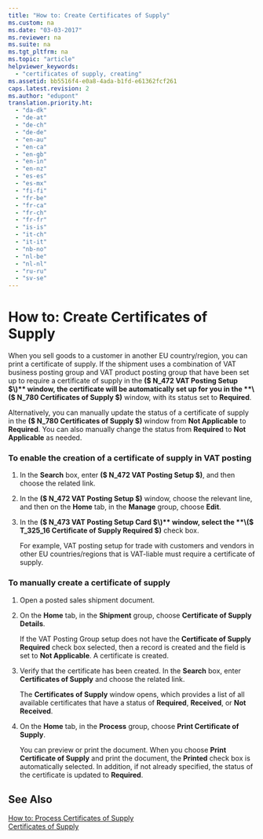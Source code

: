 ```yaml
---
title: "How to: Create Certificates of Supply"
ms.custom: na
ms.date: "03-03-2017"
ms.reviewer: na
ms.suite: na
ms.tgt_pltfrm: na
ms.topic: "article"
helpviewer_keywords: 
  - "certificates of supply, creating"
ms.assetid: bb5516f4-e0a8-4ada-b1fd-e61362fcf261
caps.latest.revision: 2
ms.author: "edupont"
translation.priority.ht: 
  - "da-dk"
  - "de-at"
  - "de-ch"
  - "de-de"
  - "en-au"
  - "en-ca"
  - "en-gb"
  - "en-in"
  - "en-nz"
  - "es-es"
  - "es-mx"
  - "fi-fi"
  - "fr-be"
  - "fr-ca"
  - "fr-ch"
  - "fr-fr"
  - "is-is"
  - "it-ch"
  - "it-it"
  - "nb-no"
  - "nl-be"
  - "nl-nl"
  - "ru-ru"
  - "sv-se"
---
```

# How to: Create Certificates of Supply
When you sell goods to a customer in another EU country\/region, you can print a certificate of supply. If the shipment uses a combination of VAT business posting group and VAT product posting group that have been set up to require a certificate of supply in the **\($ N\_472 VAT Posting Setup $\)** window, the certificate will be automatically set up for you in the **\($ N\_780 Certificates of Supply $\)** window, with its status set to **Required**.  
  
 Alternatively, you can manually update the status of a certificate of supply in the **\($ N\_780 Certificates of Supply $\)** window from **Not Applicable** to **Required**. You can also manually change the status from **Required** to **Not Applicable** as needed.  
  
### To enable the creation of a certificate of supply in VAT posting  
  
1.  In the **Search** box, enter **\($ N\_472 VAT Posting Setup $\)**, and then choose the related link.  
  
2.  In the **\($ N\_472 VAT Posting Setup $\)** window, choose the relevant line, and then on the **Home** tab, in the **Manage** group, choose **Edit**.  
  
3.  In the **\($ N\_473 VAT Posting Setup Card $\)** window, select the **\($ T\_325\_16 Certificate of Supply Required $\)** check box.  
  
     For example, VAT posting setup for trade with customers and vendors in other EU countries\/regions that is VAT\-liable must require a certificate of supply.  
  
### To manually create a certificate of supply  
  
1.  Open a posted sales shipment document.  
  
2.  On the **Home** tab, in the **Shipment** group, choose **Certificate of Supply Details**.  
  
     If the VAT Posting Group setup does not have the **Certificate of Supply Required** check box selected, then a record is created and the field is set to **Not Applicable**. A certificate is created.  
  
3.  Verify that the certificate has been created. In the **Search** box, enter **Certificates of Supply** and choose the related link.  
  
     The **Certificates of Supply** window opens, which provides a list of all available certificates that have a status of **Required**, **Received**, or **Not Received**.  
  
4.  On the **Home** tab, in the **Process** group, choose **Print Certificate of Supply**.  
  
     You can preview or print the document. When you choose **Print Certificate of Supply** and print the document, the **Printed** check box is automatically selected. In addition, if not already specified, the status of the certificate is updated to **Required**.  
  
## See Also  
 [How to: Process Certificates of Supply](../Finance/how-to-process-certificates-of-supply.md)   
 [Certificates of Supply](../Finance/certificates-of-supply.md)